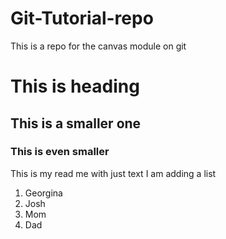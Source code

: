# Git-Tutorial-repo
This is a repo for the canvas module on git 

# This is heading

## This is a smaller one

### This is even smaller
This is my read me with just text
I am adding a list
1. Georgina
2. Josh
3. Mom
4. Dad
